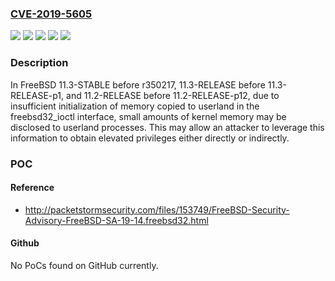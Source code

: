 ### [CVE-2019-5605](https://cve.mitre.org/cgi-bin/cvename.cgi?name=CVE-2019-5605)
![](https://img.shields.io/static/v1?label=Product&message=FreeBSD&color=blue)
![](https://img.shields.io/static/v1?label=Version&message=FreeBSD%2011.x%20&color=brightgreen)
![](https://img.shields.io/static/v1?label=Version&message=and%20before%2011.2-RELEASE-p12%20&color=brightgreen)
![](https://img.shields.io/static/v1?label=Version&message=before%2011.3-RELEASE-p1%20&color=brightgreen)
![](https://img.shields.io/static/v1?label=Vulnerability&message=Kernel%20information%20exposure&color=brightgreen)

### Description

In FreeBSD 11.3-STABLE before r350217, 11.3-RELEASE before 11.3-RELEASE-p1, and 11.2-RELEASE before 11.2-RELEASE-p12, due to insufficient initialization of memory copied to userland in the freebsd32_ioctl interface, small amounts of kernel memory may be disclosed to userland processes. This may allow an attacker to leverage this information to obtain elevated privileges either directly or indirectly.

### POC

#### Reference
- http://packetstormsecurity.com/files/153749/FreeBSD-Security-Advisory-FreeBSD-SA-19-14.freebsd32.html

#### Github
No PoCs found on GitHub currently.

